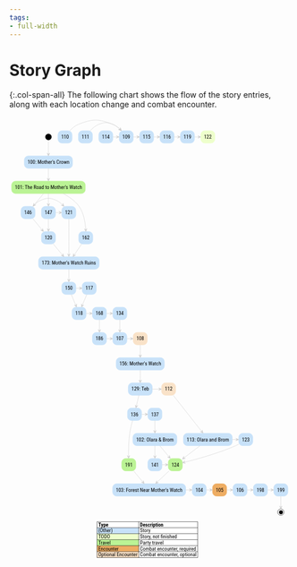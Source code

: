 ```yaml
---
tags:
- full-width
---
```


# Story Graph

{:.col-span-all}
The following chart shows the flow of the story entries, along with each location change and combat encounter.

<!-- +template story-graph-files story/iaso story-graph-plantuml -->

<div class="story-graph col-span-all"><?xml version="1.0" encoding="UTF-8" standalone="no" ?>
<svg
  xmlns="http://www.w3.org/2000/svg"
  xmlns:xlink="http://www.w3.org/1999/xlink"
  contentScriptType="application/ecmascript"
  contentStyleType="text/css"
  preserveAspectRatio="none"
  version="1.1"
  viewBox="0 0 884 1399"
  zoomAndPan="magnify"
><defs /><g><ellipse
      cx="122.5"
      cy="63.19"
      fill="#000000"
      rx="10"
      ry="10"
      style="stroke: none; stroke-width: 1.0;"
    /><rect
      fill="#C8E2F9"
      height="38.75"
      rx="12.5"
      ry="12.5"
      style="stroke: #C8E2F9; stroke-width: 1.5;"
      width="151"
      x="47"
      y="122.69"
    /><a
      href="100-mothers-crown.html"
      target="_top"
      title="100-mothers-crown.html"
      xlink:actuate="onRequest"
      xlink:href="100-mothers-crown.html"
      xlink:show="new"
      xlink:title="100-mothers-crown.html"
      xlink:type="simple"
    ><text
        fill="#000000"
        font-family="Roboto Condensed"
        font-size="16"
        lengthAdjust="spacingAndGlyphs"
        textLength="131"
        x="57"
        y="147.5338"
      >100: Mother's Crown</text></a><rect
      fill="#BBF395"
      height="38.75"
      rx="12.5"
      ry="12.5"
      style="stroke: #BBF395; stroke-width: 1.5;"
      width="231"
      x="7"
      y="201.69"
    /><a
      href="101-road-to-mothers-watch.html"
      target="_top"
      title="101-road-to-mothers-watch.html"
      xlink:actuate="onRequest"
      xlink:href="101-road-to-mothers-watch.html"
      xlink:show="new"
      xlink:title="101-road-to-mothers-watch.html"
      xlink:type="simple"
    ><text
        fill="#000000"
        font-family="Roboto Condensed"
        font-size="16"
        lengthAdjust="spacingAndGlyphs"
        textLength="211"
        x="17"
        y="226.5338"
      >101: The Road to Mother's Watch</text></a><rect
      fill="#C8E2F9"
      height="38.75"
      rx="12.5"
      ry="12.5"
      style="stroke: #C8E2F9; stroke-width: 1.5;"
      width="44"
      x="36.5"
      y="280.69"
    /><a
      href="146-scrappers-deaf.html"
      target="_top"
      title="146-scrappers-deaf.html"
      xlink:actuate="onRequest"
      xlink:href="146-scrappers-deaf.html"
      xlink:show="new"
      xlink:title="146-scrappers-deaf.html"
      xlink:type="simple"
    ><text
        fill="#000000"
        font-family="Roboto Condensed"
        font-size="16"
        lengthAdjust="spacingAndGlyphs"
        textLength="24"
        x="46.5"
        y="305.5338"
      >146</text></a><rect
      fill="#C8E2F9"
      height="38.75"
      rx="12.5"
      ry="12.5"
      style="stroke: #C8E2F9; stroke-width: 1.5;"
      width="44"
      x="100.5"
      y="280.69"
    /><a
      href="147-striders-blind.html"
      target="_top"
      title="147-striders-blind.html"
      xlink:actuate="onRequest"
      xlink:href="147-striders-blind.html"
      xlink:show="new"
      xlink:title="147-striders-blind.html"
      xlink:type="simple"
    ><text
        fill="#000000"
        font-family="Roboto Condensed"
        font-size="16"
        lengthAdjust="spacingAndGlyphs"
        textLength="24"
        x="110.5"
        y="305.5338"
      >147</text></a><rect
      fill="#C8E2F9"
      height="38.75"
      rx="12.5"
      ry="12.5"
      style="stroke: #C8E2F9; stroke-width: 1.5;"
      width="44"
      x="217.5"
      y="359.69"
    /><a
      href="162-scrappers-surprise.html"
      target="_top"
      title="162-scrappers-surprise.html"
      xlink:actuate="onRequest"
      xlink:href="162-scrappers-surprise.html"
      xlink:show="new"
      xlink:title="162-scrappers-surprise.html"
      xlink:type="simple"
    ><text
        fill="#000000"
        font-family="Roboto Condensed"
        font-size="16"
        lengthAdjust="spacingAndGlyphs"
        textLength="24"
        x="227.5"
        y="384.5338"
      >162</text></a><rect
      fill="#C8E2F9"
      height="38.75"
      rx="12.5"
      ry="12.5"
      style="stroke: #C8E2F9; stroke-width: 1.5;"
      width="138"
      x="387.5"
      y="991.69"
    /><a
      href="102-olaras-cave.html"
      target="_top"
      title="102-olaras-cave.html"
      xlink:actuate="onRequest"
      xlink:href="102-olaras-cave.html"
      xlink:show="new"
      xlink:title="102-olaras-cave.html"
      xlink:type="simple"
    ><text
        fill="#000000"
        font-family="Roboto Condensed"
        font-size="16"
        lengthAdjust="spacingAndGlyphs"
        textLength="118"
        x="397.5"
        y="1016.5338"
      >102: Olara &amp; Brom</text></a><rect
      fill="#C8E2F9"
      height="38.75"
      rx="12.5"
      ry="12.5"
      style="stroke: #C8E2F9; stroke-width: 1.5;"
      width="44"
      x="434.5"
      y="1070.69"
    /><a
      href="141-iaso-brom.html"
      target="_top"
      title="141-iaso-brom.html"
      xlink:actuate="onRequest"
      xlink:href="141-iaso-brom.html"
      xlink:show="new"
      xlink:title="141-iaso-brom.html"
      xlink:type="simple"
    ><text
        fill="#000000"
        font-family="Roboto Condensed"
        font-size="16"
        lengthAdjust="spacingAndGlyphs"
        textLength="24"
        x="444.5"
        y="1095.5338"
      >141</text></a><rect
      fill="#BBF395"
      height="38.75"
      rx="12.5"
      ry="12.5"
      style="stroke: #BBF395; stroke-width: 1.5;"
      width="44"
      x="498.5"
      y="1070.69"
    /><a
      href="124-back-to-mothers-watch.html"
      target="_top"
      title="124-back-to-mothers-watch.html"
      xlink:actuate="onRequest"
      xlink:href="124-back-to-mothers-watch.html"
      xlink:show="new"
      xlink:title="124-back-to-mothers-watch.html"
      xlink:type="simple"
    ><text
        fill="#000000"
        font-family="Roboto Condensed"
        font-size="16"
        lengthAdjust="spacingAndGlyphs"
        textLength="24"
        x="508.5"
        y="1095.5338"
      >124</text></a><rect
      fill="#C8E2F9"
      height="38.75"
      rx="12.5"
      ry="12.5"
      style="stroke: #C8E2F9; stroke-width: 1.5;"
      width="229"
      x="324"
      y="1149.69"
    /><a
      href="103-cardiac-event.html"
      target="_top"
      title="103-cardiac-event.html"
      xlink:actuate="onRequest"
      xlink:href="103-cardiac-event.html"
      xlink:show="new"
      xlink:title="103-cardiac-event.html"
      xlink:type="simple"
    ><text
        fill="#000000"
        font-family="Roboto Condensed"
        font-size="16"
        lengthAdjust="spacingAndGlyphs"
        textLength="209"
        x="334"
        y="1174.5338"
      >103: Forest Near Mother's Watch</text></a><rect
      fill="#C8E2F9"
      height="38.75"
      rx="12.5"
      ry="12.5"
      style="stroke: #C8E2F9; stroke-width: 1.5;"
      width="44"
      x="573.5"
      y="1149.69"
    /><a
      href="104-clear.html"
      target="_top"
      title="104-clear.html"
      xlink:actuate="onRequest"
      xlink:href="104-clear.html"
      xlink:show="new"
      xlink:title="104-clear.html"
      xlink:type="simple"
    ><text
        fill="#000000"
        font-family="Roboto Condensed"
        font-size="16"
        lengthAdjust="spacingAndGlyphs"
        textLength="24"
        x="583.5"
        y="1174.5338"
      >104</text></a><rect
      fill="#EEAD63"
      height="38.75"
      rx="12.5"
      ry="12.5"
      style="stroke: #EEAD63; stroke-width: 1.5;"
      width="44"
      x="637.5"
      y="1149.69"
    /><a
      href="105-striders.html"
      target="_top"
      title="105-striders.html"
      xlink:actuate="onRequest"
      xlink:href="105-striders.html"
      xlink:show="new"
      xlink:title="105-striders.html"
      xlink:type="simple"
    ><text
        fill="#000000"
        font-family="Roboto Condensed"
        font-size="16"
        lengthAdjust="spacingAndGlyphs"
        textLength="24"
        x="647.5"
        y="1174.5338"
      >105</text></a><rect
      fill="#C8E2F9"
      height="38.75"
      rx="12.5"
      ry="12.5"
      style="stroke: #C8E2F9; stroke-width: 1.5;"
      width="44"
      x="701.5"
      y="1149.69"
    /><a
      href="106-all-mother-mountain.html"
      target="_top"
      title="106-all-mother-mountain.html"
      xlink:actuate="onRequest"
      xlink:href="106-all-mother-mountain.html"
      xlink:show="new"
      xlink:title="106-all-mother-mountain.html"
      xlink:type="simple"
    ><text
        fill="#000000"
        font-family="Roboto Condensed"
        font-size="16"
        lengthAdjust="spacingAndGlyphs"
        textLength="24"
        x="711.5"
        y="1174.5338"
      >106</text></a><rect
      fill="#C8E2F9"
      height="38.75"
      rx="12.5"
      ry="12.5"
      style="stroke: #C8E2F9; stroke-width: 1.5;"
      width="44"
      x="765.5"
      y="1149.69"
    /><a
      href="198-corruptor-module.html"
      target="_top"
      title="198-corruptor-module.html"
      xlink:actuate="onRequest"
      xlink:href="198-corruptor-module.html"
      xlink:show="new"
      xlink:title="198-corruptor-module.html"
      xlink:type="simple"
    ><text
        fill="#000000"
        font-family="Roboto Condensed"
        font-size="16"
        lengthAdjust="spacingAndGlyphs"
        textLength="24"
        x="775.5"
        y="1174.5338"
      >198</text></a><rect
      fill="#C8E2F9"
      height="38.75"
      rx="12.5"
      ry="12.5"
      style="stroke: #C8E2F9; stroke-width: 1.5;"
      width="44"
      x="324.5"
      y="675.69"
    /><a
      href="107-lab.html"
      target="_top"
      title="107-lab.html"
      xlink:actuate="onRequest"
      xlink:href="107-lab.html"
      xlink:show="new"
      xlink:title="107-lab.html"
      xlink:type="simple"
    ><text
        fill="#000000"
        font-family="Roboto Condensed"
        font-size="16"
        lengthAdjust="spacingAndGlyphs"
        textLength="24"
        x="334.5"
        y="700.5338"
      >107</text></a><rect
      fill="#F9E2C8"
      height="38.75"
      rx="12.5"
      ry="12.5"
      style="stroke: #F9E2C8; stroke-width: 1.5;"
      width="44"
      x="388.5"
      y="675.69"
    /><a
      href="108-exit.html"
      target="_top"
      title="108-exit.html"
      xlink:actuate="onRequest"
      xlink:href="108-exit.html"
      xlink:show="new"
      xlink:title="108-exit.html"
      xlink:type="simple"
    ><text
        fill="#000000"
        font-family="Roboto Condensed"
        font-size="16"
        lengthAdjust="spacingAndGlyphs"
        textLength="24"
        x="398.5"
        y="700.5338"
      >108</text></a><rect
      fill="#C8E2F9"
      height="38.75"
      rx="12.5"
      ry="12.5"
      style="stroke: #C8E2F9; stroke-width: 1.5;"
      width="151"
      x="335"
      y="754.69"
    /><a
      href="156-mothers-watch.html"
      target="_top"
      title="156-mothers-watch.html"
      xlink:actuate="onRequest"
      xlink:href="156-mothers-watch.html"
      xlink:show="new"
      xlink:title="156-mothers-watch.html"
      xlink:type="simple"
    ><text
        fill="#000000"
        font-family="Roboto Condensed"
        font-size="16"
        lengthAdjust="spacingAndGlyphs"
        textLength="131"
        x="345"
        y="779.5338"
      >156: Mother's Watch</text></a><rect
      fill="#C8E2F9"
      height="38.75"
      rx="12.5"
      ry="12.5"
      style="stroke: #C8E2F9; stroke-width: 1.5;"
      width="44"
      x="344.5"
      y="43.69"
    /><a
      href="109-dinner.html"
      target="_top"
      title="109-dinner.html"
      xlink:actuate="onRequest"
      xlink:href="109-dinner.html"
      xlink:show="new"
      xlink:title="109-dinner.html"
      xlink:type="simple"
    ><text
        fill="#000000"
        font-family="Roboto Condensed"
        font-size="16"
        lengthAdjust="spacingAndGlyphs"
        textLength="24"
        x="354.5"
        y="68.5338"
      >109</text></a><rect
      fill="#C8E2F9"
      height="38.75"
      rx="12.5"
      ry="12.5"
      style="stroke: #C8E2F9; stroke-width: 1.5;"
      width="44"
      x="408.5"
      y="43.69"
    /><a
      href="115-lodging.html"
      target="_top"
      title="115-lodging.html"
      xlink:actuate="onRequest"
      xlink:href="115-lodging.html"
      xlink:show="new"
      xlink:title="115-lodging.html"
      xlink:type="simple"
    ><text
        fill="#000000"
        font-family="Roboto Condensed"
        font-size="16"
        lengthAdjust="spacingAndGlyphs"
        textLength="24"
        x="418.5"
        y="68.5338"
      >115</text></a><rect
      fill="#C8E2F9"
      height="38.75"
      rx="12.5"
      ry="12.5"
      style="stroke: #C8E2F9; stroke-width: 1.5;"
      width="44"
      x="152.5"
      y="43.69"
    /><a
      href="110-carja-refugee-family.html"
      target="_top"
      title="110-carja-refugee-family.html"
      xlink:actuate="onRequest"
      xlink:href="110-carja-refugee-family.html"
      xlink:show="new"
      xlink:title="110-carja-refugee-family.html"
      xlink:type="simple"
    ><text
        fill="#000000"
        font-family="Roboto Condensed"
        font-size="16"
        lengthAdjust="spacingAndGlyphs"
        textLength="24"
        x="162.5"
        y="68.5338"
      >110</text></a><rect
      fill="#C8E2F9"
      height="38.75"
      rx="12.5"
      ry="12.5"
      style="stroke: #C8E2F9; stroke-width: 1.5;"
      width="44"
      x="216.5"
      y="43.69"
    /><a
      href="111-tradespeople.html"
      target="_top"
      title="111-tradespeople.html"
      xlink:actuate="onRequest"
      xlink:href="111-tradespeople.html"
      xlink:show="new"
      xlink:title="111-tradespeople.html"
      xlink:type="simple"
    ><text
        fill="#000000"
        font-family="Roboto Condensed"
        font-size="16"
        lengthAdjust="spacingAndGlyphs"
        textLength="24"
        x="226.5"
        y="68.5338"
      >111</text></a><rect
      fill="#F9E2C8"
      height="38.75"
      rx="12.5"
      ry="12.5"
      style="stroke: #F9E2C8; stroke-width: 1.5;"
      width="44"
      x="477.5"
      y="833.69"
    /><a
      href="112-leave-tonight.html"
      target="_top"
      title="112-leave-tonight.html"
      xlink:actuate="onRequest"
      xlink:href="112-leave-tonight.html"
      xlink:show="new"
      xlink:title="112-leave-tonight.html"
      xlink:type="simple"
    ><text
        fill="#000000"
        font-family="Roboto Condensed"
        font-size="16"
        lengthAdjust="spacingAndGlyphs"
        textLength="24"
        x="487.5"
        y="858.5338"
      >112</text></a><rect
      fill="#C8E2F9"
      height="38.75"
      rx="12.5"
      ry="12.5"
      style="stroke: #C8E2F9; stroke-width: 1.5;"
      width="153"
      x="546"
      y="991.69"
    /><a
      href="113-olara-and-brom-night.html"
      target="_top"
      title="113-olara-and-brom-night.html"
      xlink:actuate="onRequest"
      xlink:href="113-olara-and-brom-night.html"
      xlink:show="new"
      xlink:title="113-olara-and-brom-night.html"
      xlink:type="simple"
    ><text
        fill="#000000"
        font-family="Roboto Condensed"
        font-size="16"
        lengthAdjust="spacingAndGlyphs"
        textLength="133"
        x="556"
        y="1016.5338"
      >113: Olara and Brom</text></a><rect
      fill="#C8E2F9"
      height="38.75"
      rx="12.5"
      ry="12.5"
      style="stroke: #C8E2F9; stroke-width: 1.5;"
      width="44"
      x="719.5"
      y="991.69"
    /><a
      href="123-iaso-brom-olara.html"
      target="_top"
      title="123-iaso-brom-olara.html"
      xlink:actuate="onRequest"
      xlink:href="123-iaso-brom-olara.html"
      xlink:show="new"
      xlink:title="123-iaso-brom-olara.html"
      xlink:type="simple"
    ><text
        fill="#000000"
        font-family="Roboto Condensed"
        font-size="16"
        lengthAdjust="spacingAndGlyphs"
        textLength="24"
        x="729.5"
        y="1016.5338"
      >123</text></a><rect
      fill="#C8E2F9"
      height="38.75"
      rx="12.5"
      ry="12.5"
      style="stroke: #C8E2F9; stroke-width: 1.5;"
      width="44"
      x="280.5"
      y="43.69"
    /><a
      href="114-grethe-uln-jineko.html"
      target="_top"
      title="114-grethe-uln-jineko.html"
      xlink:actuate="onRequest"
      xlink:href="114-grethe-uln-jineko.html"
      xlink:show="new"
      xlink:title="114-grethe-uln-jineko.html"
      xlink:type="simple"
    ><text
        fill="#000000"
        font-family="Roboto Condensed"
        font-size="16"
        lengthAdjust="spacingAndGlyphs"
        textLength="24"
        x="290.5"
        y="68.5338"
      >114</text></a><rect
      fill="#C8E2F9"
      height="38.75"
      rx="12.5"
      ry="12.5"
      style="stroke: #C8E2F9; stroke-width: 1.5;"
      width="44"
      x="472.5"
      y="43.69"
    /><a
      href="116-logging.html"
      target="_top"
      title="116-logging.html"
      xlink:actuate="onRequest"
      xlink:href="116-logging.html"
      xlink:show="new"
      xlink:title="116-logging.html"
      xlink:type="simple"
    ><text
        fill="#000000"
        font-family="Roboto Condensed"
        font-size="16"
        lengthAdjust="spacingAndGlyphs"
        textLength="24"
        x="482.5"
        y="68.5338"
      >116</text></a><rect
      fill="#C8E2F9"
      height="38.75"
      rx="12.5"
      ry="12.5"
      style="stroke: #C8E2F9; stroke-width: 1.5;"
      width="44"
      x="536.5"
      y="43.69"
    /><a
      href="119-timber-and-striders.html"
      target="_top"
      title="119-timber-and-striders.html"
      xlink:actuate="onRequest"
      xlink:href="119-timber-and-striders.html"
      xlink:show="new"
      xlink:title="119-timber-and-striders.html"
      xlink:type="simple"
    ><text
        fill="#000000"
        font-family="Roboto Condensed"
        font-size="16"
        lengthAdjust="spacingAndGlyphs"
        textLength="24"
        x="546.5"
        y="68.5338"
      >119</text></a><rect
      fill="#C8E2F9"
      height="38.75"
      rx="12.5"
      ry="12.5"
      style="stroke: #C8E2F9; stroke-width: 1.5;"
      width="44"
      x="228.5"
      y="517.69"
    /><a
      href="117-medical-focus.html"
      target="_top"
      title="117-medical-focus.html"
      xlink:actuate="onRequest"
      xlink:href="117-medical-focus.html"
      xlink:show="new"
      xlink:title="117-medical-focus.html"
      xlink:type="simple"
    ><text
        fill="#000000"
        font-family="Roboto Condensed"
        font-size="16"
        lengthAdjust="spacingAndGlyphs"
        textLength="24"
        x="238.5"
        y="542.5338"
      >117</text></a><rect
      fill="#C8E2F9"
      height="38.75"
      rx="12.5"
      ry="12.5"
      style="stroke: #C8E2F9; stroke-width: 1.5;"
      width="44"
      x="196.5"
      y="596.69"
    /><a
      href="118-focus.html"
      target="_top"
      title="118-focus.html"
      xlink:actuate="onRequest"
      xlink:href="118-focus.html"
      xlink:show="new"
      xlink:title="118-focus.html"
      xlink:type="simple"
    ><text
        fill="#000000"
        font-family="Roboto Condensed"
        font-size="16"
        lengthAdjust="spacingAndGlyphs"
        textLength="24"
        x="206.5"
        y="621.5338"
      >118</text></a><rect
      fill="#C8E2F9"
      height="38.75"
      rx="12.5"
      ry="12.5"
      style="stroke: #C8E2F9; stroke-width: 1.5;"
      width="44"
      x="260.5"
      y="596.69"
    /><a
      href="168-power-wall.html"
      target="_top"
      title="168-power-wall.html"
      xlink:actuate="onRequest"
      xlink:href="168-power-wall.html"
      xlink:show="new"
      xlink:title="168-power-wall.html"
      xlink:type="simple"
    ><text
        fill="#000000"
        font-family="Roboto Condensed"
        font-size="16"
        lengthAdjust="spacingAndGlyphs"
        textLength="24"
        x="270.5"
        y="621.5338"
      >168</text></a><rect
      fill="#EEFFCC"
      height="38.75"
      rx="12.5"
      ry="12.5"
      style="stroke: #EEFFCC; stroke-width: 1.5;"
      width="44"
      x="600.5"
      y="43.69"
    /><a
      href="122-lumber-carts.html"
      target="_top"
      title="122-lumber-carts.html"
      xlink:actuate="onRequest"
      xlink:href="122-lumber-carts.html"
      xlink:show="new"
      xlink:title="122-lumber-carts.html"
      xlink:type="simple"
    ><text
        fill="#000000"
        font-family="Roboto Condensed"
        font-size="16"
        lengthAdjust="spacingAndGlyphs"
        textLength="24"
        x="610.5"
        y="68.5338"
      >122</text></a><rect
      fill="#C8E2F9"
      height="38.75"
      rx="12.5"
      ry="12.5"
      style="stroke: #C8E2F9; stroke-width: 1.5;"
      width="44"
      x="100.5"
      y="359.69"
    /><a
      href="120-scrappers-incoming.html"
      target="_top"
      title="120-scrappers-incoming.html"
      xlink:actuate="onRequest"
      xlink:href="120-scrappers-incoming.html"
      xlink:show="new"
      xlink:title="120-scrappers-incoming.html"
      xlink:type="simple"
    ><text
        fill="#000000"
        font-family="Roboto Condensed"
        font-size="16"
        lengthAdjust="spacingAndGlyphs"
        textLength="24"
        x="110.5"
        y="384.5338"
      >120</text></a><rect
      fill="#C8E2F9"
      height="38.75"
      rx="12.5"
      ry="12.5"
      style="stroke: #C8E2F9; stroke-width: 1.5;"
      width="190"
      x="91.5"
      y="438.69"
    /><a
      href="173-ruins-entrance.html"
      target="_top"
      title="173-ruins-entrance.html"
      xlink:actuate="onRequest"
      xlink:href="173-ruins-entrance.html"
      xlink:show="new"
      xlink:title="173-ruins-entrance.html"
      xlink:type="simple"
    ><text
        fill="#000000"
        font-family="Roboto Condensed"
        font-size="16"
        lengthAdjust="spacingAndGlyphs"
        textLength="170"
        x="101.5"
        y="463.5338"
      >173: Mother's Watch Ruins</text></a><rect
      fill="#C8E2F9"
      height="38.75"
      rx="12.5"
      ry="12.5"
      style="stroke: #C8E2F9; stroke-width: 1.5;"
      width="44"
      x="164.5"
      y="280.69"
    /><a
      href="121-scrappers-treeline.html"
      target="_top"
      title="121-scrappers-treeline.html"
      xlink:actuate="onRequest"
      xlink:href="121-scrappers-treeline.html"
      xlink:show="new"
      xlink:title="121-scrappers-treeline.html"
      xlink:type="simple"
    ><text
        fill="#000000"
        font-family="Roboto Condensed"
        font-size="16"
        lengthAdjust="spacingAndGlyphs"
        textLength="24"
        x="174.5"
        y="305.5338"
      >121</text></a><rect
      fill="#C8E2F9"
      height="38.75"
      rx="12.5"
      ry="12.5"
      style="stroke: #C8E2F9; stroke-width: 1.5;"
      width="75"
      x="373"
      y="833.69"
    /><a
      href="129-teb.html"
      target="_top"
      title="129-teb.html"
      xlink:actuate="onRequest"
      xlink:href="129-teb.html"
      xlink:show="new"
      xlink:title="129-teb.html"
      xlink:type="simple"
    ><text
        fill="#000000"
        font-family="Roboto Condensed"
        font-size="16"
        lengthAdjust="spacingAndGlyphs"
        textLength="55"
        x="383"
        y="858.5338"
      >129: Teb</text></a><rect
      fill="#C8E2F9"
      height="38.75"
      rx="12.5"
      ry="12.5"
      style="stroke: #C8E2F9; stroke-width: 1.5;"
      width="44"
      x="370.5"
      y="912.69"
    /><a
      href="136-leave-tomorrow.html"
      target="_top"
      title="136-leave-tomorrow.html"
      xlink:actuate="onRequest"
      xlink:href="136-leave-tomorrow.html"
      xlink:show="new"
      xlink:title="136-leave-tomorrow.html"
      xlink:type="simple"
    ><text
        fill="#000000"
        font-family="Roboto Condensed"
        font-size="16"
        lengthAdjust="spacingAndGlyphs"
        textLength="24"
        x="380.5"
        y="937.5338"
      >136</text></a><rect
      fill="#C8E2F9"
      height="38.75"
      rx="12.5"
      ry="12.5"
      style="stroke: #C8E2F9; stroke-width: 1.5;"
      width="44"
      x="324.5"
      y="596.69"
    /><a
      href="134-synchronize.html"
      target="_top"
      title="134-synchronize.html"
      xlink:actuate="onRequest"
      xlink:href="134-synchronize.html"
      xlink:show="new"
      xlink:title="134-synchronize.html"
      xlink:type="simple"
    ><text
        fill="#000000"
        font-family="Roboto Condensed"
        font-size="16"
        lengthAdjust="spacingAndGlyphs"
        textLength="24"
        x="334.5"
        y="621.5338"
      >134</text></a><rect
      fill="#C8E2F9"
      height="38.75"
      rx="12.5"
      ry="12.5"
      style="stroke: #C8E2F9; stroke-width: 1.5;"
      width="44"
      x="434.5"
      y="912.69"
    /><a
      href="137-leave-morning.html"
      target="_top"
      title="137-leave-morning.html"
      xlink:actuate="onRequest"
      xlink:href="137-leave-morning.html"
      xlink:show="new"
      xlink:title="137-leave-morning.html"
      xlink:type="simple"
    ><text
        fill="#000000"
        font-family="Roboto Condensed"
        font-size="16"
        lengthAdjust="spacingAndGlyphs"
        textLength="24"
        x="444.5"
        y="937.5338"
      >137</text></a><rect
      fill="#BBF395"
      height="38.75"
      rx="12.5"
      ry="12.5"
      style="stroke: #BBF395; stroke-width: 1.5;"
      width="44"
      x="352.5"
      y="1070.69"
    /><a
      href="191-not-interested.html"
      target="_top"
      title="191-not-interested.html"
      xlink:actuate="onRequest"
      xlink:href="191-not-interested.html"
      xlink:show="new"
      xlink:title="191-not-interested.html"
      xlink:type="simple"
    ><text
        fill="#000000"
        font-family="Roboto Condensed"
        font-size="16"
        lengthAdjust="spacingAndGlyphs"
        textLength="24"
        x="362.5"
        y="1095.5338"
      >191</text></a><rect
      fill="#C8E2F9"
      height="38.75"
      rx="12.5"
      ry="12.5"
      style="stroke: #C8E2F9; stroke-width: 1.5;"
      width="44"
      x="164.5"
      y="517.69"
    /><a
      href="150-the-blinking-light.html"
      target="_top"
      title="150-the-blinking-light.html"
      xlink:actuate="onRequest"
      xlink:href="150-the-blinking-light.html"
      xlink:show="new"
      xlink:title="150-the-blinking-light.html"
      xlink:type="simple"
    ><text
        fill="#000000"
        font-family="Roboto Condensed"
        font-size="16"
        lengthAdjust="spacingAndGlyphs"
        textLength="24"
        x="174.5"
        y="542.5338"
      >150</text></a><rect
      fill="#C8E2F9"
      height="38.75"
      rx="12.5"
      ry="12.5"
      style="stroke: #C8E2F9; stroke-width: 1.5;"
      width="44"
      x="260.5"
      y="675.69"
    /><a
      href="186-no-synchronize.html"
      target="_top"
      title="186-no-synchronize.html"
      xlink:actuate="onRequest"
      xlink:href="186-no-synchronize.html"
      xlink:show="new"
      xlink:title="186-no-synchronize.html"
      xlink:type="simple"
    ><text
        fill="#000000"
        font-family="Roboto Condensed"
        font-size="16"
        lengthAdjust="spacingAndGlyphs"
        textLength="24"
        x="270.5"
        y="700.5338"
      >186</text></a><rect
      fill="#C8E2F9"
      height="38.75"
      rx="12.5"
      ry="12.5"
      style="stroke: #C8E2F9; stroke-width: 1.5;"
      width="44"
      x="829.5"
      y="1149.69"
    /><a
      href="199-what-next.html"
      target="_top"
      title="199-what-next.html"
      xlink:actuate="onRequest"
      xlink:href="199-what-next.html"
      xlink:show="new"
      xlink:title="199-what-next.html"
      xlink:type="simple"
    ><text
        fill="#000000"
        font-family="Roboto Condensed"
        font-size="16"
        lengthAdjust="spacingAndGlyphs"
        textLength="24"
        x="839.5"
        y="1174.5338"
      >199</text></a><ellipse
      cx="851.5"
      cy="1238.69"
      fill="none"
      rx="10"
      ry="10"
      style="stroke: #000000; stroke-width: 1.0;"
    /><ellipse
      cx="852"
      cy="1239.19"
      fill="#000000"
      rx="6"
      ry="6"
      style="stroke: none; stroke-width: 1.0;"
    /><path
      d="M122.5,73.33 C122.5,84.11 122.5,102.47 122.5,117.37 "
      fill="none"
      id="start-to-e100"
      style="stroke: #CCCCCC; stroke-width: 1.0;"
    /><polygon
      fill="#CCCCCC"
      points="122.5,122.69,126.5,113.69,122.5,117.69,118.5,113.69,122.5,122.69"
      style="stroke: #CCCCCC; stroke-width: 1.0;"
    /><path
      d="M122.5,161.83 C122.5,172.16 122.5,185.11 122.5,196.19 "
      fill="none"
      id="e100-to-e101"
      style="stroke: #CCCCCC; stroke-width: 1.0;"
    /><polygon
      fill="#CCCCCC"
      points="122.5,201.46,126.5,192.46,122.5,196.46,118.5,192.46,122.5,201.46"
      style="stroke: #CCCCCC; stroke-width: 1.0;"
    /><path
      d="M107.01,240.83 C98.11,251.53 86.87,265.06 77.45,276.39 "
      fill="none"
      id="e101-to-e146"
      style="stroke: #CCCCCC; stroke-width: 1.0;"
    /><polygon
      fill="#CCCCCC"
      points="74.07,280.46,82.903,276.1035,77.2695,276.6177,76.7553,270.9843,74.07,280.46"
      style="stroke: #CCCCCC; stroke-width: 1.0;"
    /><path
      d="M122.5,240.83 C122.5,251.16 122.5,264.11 122.5,275.19 "
      fill="none"
      id="e101-to-e147"
      style="stroke: #CCCCCC; stroke-width: 1.0;"
    /><polygon
      fill="#CCCCCC"
      points="122.5,280.46,126.5,271.46,122.5,275.46,118.5,271.46,122.5,280.46"
      style="stroke: #CCCCCC; stroke-width: 1.0;"
    /><path
      d="M168.92,240.75 C186.94,250.17 206.18,263.35 218.5,280.69 C233.94,302.42 238.41,333.28 239.51,354.42 "
      fill="none"
      id="e101-to-e162"
      style="stroke: #CCCCCC; stroke-width: 1.0;"
    /><polygon
      fill="#CCCCCC"
      points="239.72,359.58,243.3571,350.4273,239.5202,354.584,235.3635,350.7471,239.72,359.58"
      style="stroke: #CCCCCC; stroke-width: 1.0;"
    /><path
      d="M456.5,1030.83 C456.5,1041.16 456.5,1054.11 456.5,1065.19 "
      fill="none"
      id="e102-to-e141"
      style="stroke: #CCCCCC; stroke-width: 1.0;"
    /><polygon
      fill="#CCCCCC"
      points="456.5,1070.46,460.5,1061.46,456.5,1065.46,452.5,1061.46,456.5,1070.46"
      style="stroke: #CCCCCC; stroke-width: 1.0;"
    /><path
      d="M471.99,1030.83 C480.89,1041.53 492.13,1055.06 501.55,1066.39 "
      fill="none"
      id="e102-to-e124"
      style="stroke: #CCCCCC; stroke-width: 1.0;"
    /><polygon
      fill="#CCCCCC"
      points="504.93,1070.46,502.2447,1060.9843,501.7305,1066.6177,496.097,1066.1035,504.93,1070.46"
      style="stroke: #CCCCCC; stroke-width: 1.0;"
    /><path
      d="M553.18,1169.19 C558.23,1169.19 563.27,1169.19 568.31,1169.19 "
      fill="none"
      id="e103-to-e104"
      style="stroke: #CCCCCC; stroke-width: 1.0;"
    /><polygon
      fill="#CCCCCC"
      points="573.35,1169.19,564.35,1165.19,568.35,1169.19,564.35,1173.19,573.35,1169.19"
      style="stroke: #CCCCCC; stroke-width: 1.0;"
    /><path
      d="M617.75,1169.19 C622.54,1169.19 627.33,1169.19 632.12,1169.19 "
      fill="none"
      id="e104-to-e105"
      style="stroke: #CCCCCC; stroke-width: 1.0;"
    /><polygon
      fill="#CCCCCC"
      points="637.32,1169.19,628.32,1165.19,632.32,1169.19,628.32,1173.19,637.32,1169.19"
      style="stroke: #CCCCCC; stroke-width: 1.0;"
    /><path
      d="M681.75,1169.19 C686.54,1169.19 691.33,1169.19 696.12,1169.19 "
      fill="none"
      id="e105-to-e106"
      style="stroke: #CCCCCC; stroke-width: 1.0;"
    /><polygon
      fill="#CCCCCC"
      points="701.32,1169.19,692.32,1165.19,696.32,1169.19,692.32,1173.19,701.32,1169.19"
      style="stroke: #CCCCCC; stroke-width: 1.0;"
    /><path
      d="M745.5,1169.19 C750.32,1169.19 755.14,1169.19 759.96,1169.19 "
      fill="none"
      id="e106-to-e198"
      style="stroke: #CCCCCC; stroke-width: 1.0;"
    /><polygon
      fill="#CCCCCC"
      points="765.19,1169.19,756.19,1165.19,760.19,1169.19,756.19,1173.19,765.19,1169.19"
      style="stroke: #CCCCCC; stroke-width: 1.0;"
    /><path
      d="M368.75,695.19 C373.54,695.19 378.33,695.19 383.12,695.19 "
      fill="none"
      id="e107-to-e108"
      style="stroke: #CCCCCC; stroke-width: 1.0;"
    /><polygon
      fill="#CCCCCC"
      points="388.32,695.19,379.32,691.19,383.32,695.19,379.32,699.19,388.32,695.19"
      style="stroke: #CCCCCC; stroke-width: 1.0;"
    /><path
      d="M410.5,714.83 C410.5,725.16 410.5,738.11 410.5,749.19 "
      fill="none"
      id="e108-to-e156"
      style="stroke: #CCCCCC; stroke-width: 1.0;"
    /><polygon
      fill="#CCCCCC"
      points="410.5,754.46,414.5,745.46,410.5,749.46,406.5,745.46,410.5,754.46"
      style="stroke: #CCCCCC; stroke-width: 1.0;"
    /><path
      d="M388.75,63.19 C393.54,63.19 398.33,63.19 403.12,63.19 "
      fill="none"
      id="e109-to-e115"
      style="stroke: #CCCCCC; stroke-width: 1.0;"
    /><polygon
      fill="#CCCCCC"
      points="408.32,63.19,399.32,59.19,403.32,63.19,399.32,67.19,408.32,63.19"
      style="stroke: #CCCCCC; stroke-width: 1.0;"
    /><path
      d="M189.52,43.68 C196.74,35.9 206.08,27.82 216.5,23.69 C261.12,6 279.88,6 324.5,23.69 C333.29,27.18 341.32,33.47 347.94,40.03 "
      fill="none"
      id="e110-to-e109"
      style="stroke: #CCCCCC; stroke-width: 1.0;"
    /><polygon
      fill="#CCCCCC"
      points="351.48,43.68,348.1122,34.4249,348.0093,40.0808,342.3534,39.9779,351.48,43.68"
      style="stroke: #CCCCCC; stroke-width: 1.0;"
    /><path
      d="M253.52,43.68 C260.74,35.9 270.08,27.82 280.5,23.69 C298.68,16.48 306.32,16.48 324.5,23.69 C333.29,27.18 341.32,33.47 347.94,40.03 "
      fill="none"
      id="e111-to-e109"
      style="stroke: #CCCCCC; stroke-width: 1.0;"
    /><polygon
      fill="#CCCCCC"
      points="351.48,43.68,348.1122,34.4249,348.0093,40.0808,342.3534,39.9779,351.48,43.68"
      style="stroke: #CCCCCC; stroke-width: 1.0;"
    /><path
      d="M514.09,872.7 C536.63,901.28 579.84,956.09 604.36,987.18 "
      fill="none"
      id="e112-to-e113"
      style="stroke: #CCCCCC; stroke-width: 1.0;"
    /><polygon
      fill="#CCCCCC"
      points="607.54,991.22,605.105,981.6769,604.4427,987.2949,598.8248,986.6326,607.54,991.22"
      style="stroke: #CCCCCC; stroke-width: 1.0;"
    /><path
      d="M699.2,1011.19 C704.24,1011.19 709.28,1011.19 714.32,1011.19 "
      fill="none"
      id="e113-to-e123"
      style="stroke: #CCCCCC; stroke-width: 1.0;"
    /><polygon
      fill="#CCCCCC"
      points="719.36,1011.19,710.36,1007.19,714.36,1011.19,710.36,1015.19,719.36,1011.19"
      style="stroke: #CCCCCC; stroke-width: 1.0;"
    /><path
      d="M597.81,1030.83 C582.4,1042.47 562.57,1057.43 546.85,1069.3 "
      fill="none"
      id="e113-to-e124"
      style="stroke: #CCCCCC; stroke-width: 1.0;"
    /><polygon
      fill="#CCCCCC"
      points="542.53,1072.56,552.1211,1070.3216,546.518,1069.544,547.2955,1063.9409,542.53,1072.56"
      style="stroke: #CCCCCC; stroke-width: 1.0;"
    /><path
      d="M325,63.19 C329.76,63.19 334.52,63.19 339.29,63.19 "
      fill="none"
      id="e114-to-e109"
      style="stroke: #CCCCCC; stroke-width: 1.0;"
    /><polygon
      fill="#CCCCCC"
      points="344.45,63.19,335.45,59.19,339.45,63.19,335.45,67.19,344.45,63.19"
      style="stroke: #CCCCCC; stroke-width: 1.0;"
    /><path
      d="M452.75,63.19 C457.54,63.19 462.33,63.19 467.12,63.19 "
      fill="none"
      id="e115-to-e116"
      style="stroke: #CCCCCC; stroke-width: 1.0;"
    /><polygon
      fill="#CCCCCC"
      points="472.32,63.19,463.32,59.19,467.32,63.19,463.32,67.19,472.32,63.19"
      style="stroke: #CCCCCC; stroke-width: 1.0;"
    /><path
      d="M516.75,63.19 C521.54,63.19 526.33,63.19 531.12,63.19 "
      fill="none"
      id="e116-to-e119"
      style="stroke: #CCCCCC; stroke-width: 1.0;"
    /><polygon
      fill="#CCCCCC"
      points="536.32,63.19,527.32,59.19,531.32,63.19,527.32,67.19,536.32,63.19"
      style="stroke: #CCCCCC; stroke-width: 1.0;"
    /><path
      d="M242.75,556.83 C238.38,567.34 232.88,580.58 228.22,591.79 "
      fill="none"
      id="e117-to-e118"
      style="stroke: #CCCCCC; stroke-width: 1.0;"
    /><polygon
      fill="#CCCCCC"
      points="226.29,596.46,233.4334,589.6798,228.206,591.8417,226.0441,586.6142,226.29,596.46"
      style="stroke: #CCCCCC; stroke-width: 1.0;"
    /><path
      d="M241,616.19 C245.76,616.19 250.52,616.19 255.29,616.19 "
      fill="none"
      id="e118-to-e168"
      style="stroke: #CCCCCC; stroke-width: 1.0;"
    /><polygon
      fill="#CCCCCC"
      points="260.45,616.19,251.45,612.19,255.45,616.19,251.45,620.19,260.45,616.19"
      style="stroke: #CCCCCC; stroke-width: 1.0;"
    /><path
      d="M580.75,63.19 C585.54,63.19 590.33,63.19 595.12,63.19 "
      fill="none"
      id="e119-to-e122"
      style="stroke: #CCCCCC; stroke-width: 1.0;"
    /><polygon
      fill="#CCCCCC"
      points="600.32,63.19,591.32,59.19,595.32,63.19,591.32,67.19,600.32,63.19"
      style="stroke: #CCCCCC; stroke-width: 1.0;"
    /><path
      d="M137.99,398.83 C146.89,409.53 158.13,423.06 167.55,434.39 "
      fill="none"
      id="e120-to-e173"
      style="stroke: #CCCCCC; stroke-width: 1.0;"
    /><polygon
      fill="#CCCCCC"
      points="170.93,438.46,168.2447,428.9843,167.7305,434.6177,162.097,434.1035,170.93,438.46"
      style="stroke: #CCCCCC; stroke-width: 1.0;"
    /><path
      d="M186.5,319.7 C186.5,347.93 186.5,401.75 186.5,433.03 "
      fill="none"
      id="e121-to-e173"
      style="stroke: #CCCCCC; stroke-width: 1.0;"
    /><polygon
      fill="#CCCCCC"
      points="186.5,438.22,190.5,429.22,186.5,433.22,182.5,429.22,186.5,438.22"
      style="stroke: #CCCCCC; stroke-width: 1.0;"
    /><path
      d="M719.45,1025.79 C716.18,1027.56 712.79,1029.25 709.5,1030.69 C654.01,1054.95 585.29,1073.55 547.9,1082.77 "
      fill="none"
      id="e123-to-e124"
      style="stroke: #CCCCCC; stroke-width: 1.0;"
    /><polygon
      fill="#CCCCCC"
      points="542.61,1084.06,552.3019,1085.8115,547.4674,1082.8742,550.4046,1078.0397,542.61,1084.06"
      style="stroke: #CCCCCC; stroke-width: 1.0;"
    /><path
      d="M500.65,1109.83 C489.05,1120.72 474.35,1134.53 462.15,1145.98 "
      fill="none"
      id="e124-to-e103"
      style="stroke: #CCCCCC; stroke-width: 1.0;"
    /><polygon
      fill="#CCCCCC"
      points="458.45,1149.46,467.752,1146.2239,462.0981,1146.0408,462.2813,1140.3869,458.45,1149.46"
      style="stroke: #CCCCCC; stroke-width: 1.0;"
    /><path
      d="M448.05,853.19 C456.15,853.19 464.25,853.19 472.35,853.19 "
      fill="none"
      id="e129-to-e112"
      style="stroke: #CCCCCC; stroke-width: 1.0;"
    /><polygon
      fill="#CCCCCC"
      points="477.39,853.19,468.39,849.19,472.39,853.19,468.39,857.19,477.39,853.19"
      style="stroke: #CCCCCC; stroke-width: 1.0;"
    /><path
      d="M406.14,872.83 C403.71,883.25 400.65,896.35 398.04,907.49 "
      fill="none"
      id="e129-to-e136"
      style="stroke: #CCCCCC; stroke-width: 1.0;"
    /><polygon
      fill="#CCCCCC"
      points="396.88,912.46,402.808,904.595,398.0085,907.589,395.0145,902.7894,396.88,912.46"
      style="stroke: #CCCCCC; stroke-width: 1.0;"
    /><path
      d="M346.5,635.83 C346.5,646.16 346.5,659.11 346.5,670.19 "
      fill="none"
      id="e134-to-e107"
      style="stroke: #CCCCCC; stroke-width: 1.0;"
    /><polygon
      fill="#CCCCCC"
      points="346.5,675.46,350.5,666.46,346.5,670.46,342.5,666.46,346.5,675.46"
      style="stroke: #CCCCCC; stroke-width: 1.0;"
    /><path
      d="M414.75,932.19 C419.54,932.19 424.33,932.19 429.12,932.19 "
      fill="none"
      id="e136-to-e137"
      style="stroke: #CCCCCC; stroke-width: 1.0;"
    /><polygon
      fill="#CCCCCC"
      points="434.32,932.19,425.32,928.19,429.32,932.19,425.32,936.19,434.32,932.19"
      style="stroke: #CCCCCC; stroke-width: 1.0;"
    /><path
      d="M386.57,951.95 C383.25,963.32 379.41,978.19 377.5,991.69 C373.96,1016.62 373.52,1045.49 373.78,1065.31 "
      fill="none"
      id="e136-to-e191"
      style="stroke: #CCCCCC; stroke-width: 1.0;"
    /><polygon
      fill="#CCCCCC"
      points="373.86,1070.39,377.731,1061.3338,373.7886,1065.3905,369.7318,1061.4481,373.86,1070.39"
      style="stroke: #CCCCCC; stroke-width: 1.0;"
    /><path
      d="M456.5,951.83 C456.5,962.16 456.5,975.11 456.5,986.19 "
      fill="none"
      id="e137-to-e102"
      style="stroke: #CCCCCC; stroke-width: 1.0;"
    /><polygon
      fill="#CCCCCC"
      points="456.5,991.46,460.5,982.46,456.5,986.46,452.5,982.46,456.5,991.46"
      style="stroke: #CCCCCC; stroke-width: 1.0;"
    /><path
      d="M478.5,1090.19 C483.32,1090.19 488.14,1090.19 492.96,1090.19 "
      fill="none"
      id="e141-to-e124"
      style="stroke: #CCCCCC; stroke-width: 1.0;"
    /><polygon
      fill="#CCCCCC"
      points="498.19,1090.19,489.19,1086.19,493.19,1090.19,489.19,1094.19,498.19,1090.19"
      style="stroke: #CCCCCC; stroke-width: 1.0;"
    /><path
      d="M73.52,280.68 C80.74,272.9 90.08,264.82 100.5,260.69 C118.68,253.48 126.32,253.48 144.5,260.69 C153.29,264.18 161.32,270.47 167.94,277.03 "
      fill="none"
      id="e146-to-e121"
      style="stroke: #CCCCCC; stroke-width: 1.0;"
    /><polygon
      fill="#CCCCCC"
      points="171.48,280.68,168.1122,271.4249,168.0093,277.0808,162.3534,276.9779,171.48,280.68"
      style="stroke: #CCCCCC; stroke-width: 1.0;"
    /><path
      d="M73.99,319.83 C82.89,330.53 94.13,344.06 103.55,355.39 "
      fill="none"
      id="e146-to-e120"
      style="stroke: #CCCCCC; stroke-width: 1.0;"
    /><polygon
      fill="#CCCCCC"
      points="106.93,359.46,104.2447,349.9843,103.7305,355.6177,98.097,355.1035,106.93,359.46"
      style="stroke: #CCCCCC; stroke-width: 1.0;"
    /><path
      d="M145,300.19 C149.76,300.19 154.52,300.19 159.29,300.19 "
      fill="none"
      id="e147-to-e121"
      style="stroke: #CCCCCC; stroke-width: 1.0;"
    /><polygon
      fill="#CCCCCC"
      points="164.45,300.19,155.45,296.19,159.45,300.19,155.45,304.19,164.45,300.19"
      style="stroke: #CCCCCC; stroke-width: 1.0;"
    /><path
      d="M122.5,319.83 C122.5,330.16 122.5,343.11 122.5,354.19 "
      fill="none"
      id="e147-to-e120"
      style="stroke: #CCCCCC; stroke-width: 1.0;"
    /><polygon
      fill="#CCCCCC"
      points="122.5,359.46,126.5,350.46,122.5,354.46,118.5,350.46,122.5,359.46"
      style="stroke: #CCCCCC; stroke-width: 1.0;"
    /><path
      d="M209,537.19 C213.76,537.19 218.52,537.19 223.29,537.19 "
      fill="none"
      id="e150-to-e117"
      style="stroke: #CCCCCC; stroke-width: 1.0;"
    /><polygon
      fill="#CCCCCC"
      points="228.45,537.19,219.45,533.19,223.45,537.19,219.45,541.19,228.45,537.19"
      style="stroke: #CCCCCC; stroke-width: 1.0;"
    /><path
      d="M194.25,556.83 C198.62,567.34 204.12,580.58 208.78,591.79 "
      fill="none"
      id="e150-to-e118"
      style="stroke: #CCCCCC; stroke-width: 1.0;"
    /><polygon
      fill="#CCCCCC"
      points="210.71,596.46,210.9559,586.6142,208.794,591.8417,203.5666,589.6798,210.71,596.46"
      style="stroke: #CCCCCC; stroke-width: 1.0;"
    /><path
      d="M410.5,793.83 C410.5,804.16 410.5,817.11 410.5,828.19 "
      fill="none"
      id="e156-to-e129"
      style="stroke: #CCCCCC; stroke-width: 1.0;"
    /><polygon
      fill="#CCCCCC"
      points="410.5,833.46,414.5,824.46,410.5,828.46,406.5,824.46,410.5,833.46"
      style="stroke: #CCCCCC; stroke-width: 1.0;"
    /><path
      d="M226.67,398.83 C219.37,409.44 210.16,422.82 202.4,434.09 "
      fill="none"
      id="e162-to-e173"
      style="stroke: #CCCCCC; stroke-width: 1.0;"
    /><polygon
      fill="#CCCCCC"
      points="199.4,438.46,207.807,433.3295,202.2423,434.3465,201.2254,428.7818,199.4,438.46"
      style="stroke: #CCCCCC; stroke-width: 1.0;"
    /><path
      d="M305,616.19 C309.76,616.19 314.52,616.19 319.29,616.19 "
      fill="none"
      id="e168-to-e134"
      style="stroke: #CCCCCC; stroke-width: 1.0;"
    /><polygon
      fill="#CCCCCC"
      points="324.45,616.19,315.45,612.19,319.45,616.19,315.45,620.19,324.45,616.19"
      style="stroke: #CCCCCC; stroke-width: 1.0;"
    /><path
      d="M282.5,635.83 C282.5,646.16 282.5,659.11 282.5,670.19 "
      fill="none"
      id="e168-to-e186"
      style="stroke: #CCCCCC; stroke-width: 1.0;"
    /><polygon
      fill="#CCCCCC"
      points="282.5,675.46,286.5,666.46,282.5,670.46,278.5,666.46,282.5,675.46"
      style="stroke: #CCCCCC; stroke-width: 1.0;"
    /><path
      d="M186.5,477.83 C186.5,488.16 186.5,501.11 186.5,512.19 "
      fill="none"
      id="e173-to-e150"
      style="stroke: #CCCCCC; stroke-width: 1.0;"
    /><polygon
      fill="#CCCCCC"
      points="186.5,517.46,190.5,508.46,186.5,512.46,182.5,508.46,186.5,517.46"
      style="stroke: #CCCCCC; stroke-width: 1.0;"
    /><path
      d="M305,695.19 C309.76,695.19 314.52,695.19 319.29,695.19 "
      fill="none"
      id="e186-to-e107"
      style="stroke: #CCCCCC; stroke-width: 1.0;"
    /><polygon
      fill="#CCCCCC"
      points="324.45,695.19,315.45,691.19,319.45,695.19,315.45,699.19,324.45,695.19"
      style="stroke: #CCCCCC; stroke-width: 1.0;"
    /><path
      d="M389.99,1109.83 C398.89,1120.53 410.13,1134.06 419.55,1145.39 "
      fill="none"
      id="e191-to-e103"
      style="stroke: #CCCCCC; stroke-width: 1.0;"
    /><polygon
      fill="#CCCCCC"
      points="422.93,1149.46,420.2447,1139.9843,419.7305,1145.6177,414.097,1145.1035,422.93,1149.46"
      style="stroke: #CCCCCC; stroke-width: 1.0;"
    /><path
      d="M809.5,1169.19 C814.32,1169.19 819.14,1169.19 823.96,1169.19 "
      fill="none"
      id="e198-to-e199"
      style="stroke: #CCCCCC; stroke-width: 1.0;"
    /><polygon
      fill="#CCCCCC"
      points="829.19,1169.19,820.19,1165.19,824.19,1169.19,820.19,1173.19,829.19,1169.19"
      style="stroke: #CCCCCC; stroke-width: 1.0;"
    /><path
      d="M851.5,1188.99 C851.5,1199.92 851.5,1213.47 851.5,1223.5 "
      fill="none"
      id="e199-to-end"
      style="stroke: #CCCCCC; stroke-width: 1.0;"
    /><polygon
      fill="#CCCCCC"
      points="851.5,1228.67,855.5,1219.67,851.5,1223.67,847.5,1219.67,851.5,1228.67"
      style="stroke: #CCCCCC; stroke-width: 1.0;"
    /><rect
      fill="#FFFFFF"
      height="126.5"
      rx="5"
      ry="5"
      style="stroke: #FFFFFF; stroke-width: 0.0;"
      width="328"
      x="268.75"
      y="1261.69"
    /><text
      fill="#000000"
      font-family="Roboto Condensed"
      font-size="16"
      font-weight="bold"
      lengthAdjust="spacingAndGlyphs"
      textLength="32"
      x="278.75"
      y="1283.5338"
    >Type</text><text
      fill="#000000"
      font-family="Roboto Condensed"
      font-size="16"
      font-weight="bold"
      lengthAdjust="spacingAndGlyphs"
      textLength="73"
      x="409.75"
      y="1283.5338"
    >Description</text><rect
      fill="#C8E2F9"
      height="18.75"
      style="stroke: none; stroke-width: 1.0;"
      width="131"
      x="274.75"
      y="1287.44"
    /><text
      fill="#000000"
      font-family="Roboto Condensed"
      font-size="16"
      lengthAdjust="spacingAndGlyphs"
      textLength="45"
      x="278.75"
      y="1302.2838"
    >(Other)</text><text
      fill="#000000"
      font-family="Roboto Condensed"
      font-size="16"
      lengthAdjust="spacingAndGlyphs"
      textLength="33"
      x="409.75"
      y="1302.2838"
    >Story</text><rect
      fill="#EEFFCC"
      height="18.75"
      style="stroke: none; stroke-width: 1.0;"
      width="131"
      x="274.75"
      y="1306.19"
    /><text
      fill="#000000"
      font-family="Roboto Condensed"
      font-size="16"
      lengthAdjust="spacingAndGlyphs"
      textLength="37"
      x="278.75"
      y="1321.0338"
    >TODO</text><text
      fill="#000000"
      font-family="Roboto Condensed"
      font-size="16"
      lengthAdjust="spacingAndGlyphs"
      textLength="116"
      x="409.75"
      y="1321.0338"
    >Story, not finished</text><rect
      fill="#BBF395"
      height="18.75"
      style="stroke: none; stroke-width: 1.0;"
      width="131"
      x="274.75"
      y="1324.94"
    /><text
      fill="#000000"
      font-family="Roboto Condensed"
      font-size="16"
      lengthAdjust="spacingAndGlyphs"
      textLength="39"
      x="278.75"
      y="1339.7838"
    >Travel</text><text
      fill="#000000"
      font-family="Roboto Condensed"
      font-size="16"
      lengthAdjust="spacingAndGlyphs"
      textLength="74"
      x="409.75"
      y="1339.7838"
    >Party travel</text><rect
      fill="#EEAD63"
      height="18.75"
      style="stroke: none; stroke-width: 1.0;"
      width="131"
      x="274.75"
      y="1343.69"
    /><text
      fill="#000000"
      font-family="Roboto Condensed"
      font-size="16"
      lengthAdjust="spacingAndGlyphs"
      textLength="64"
      x="278.75"
      y="1358.5338"
    >Encounter</text><text
      fill="#000000"
      font-family="Roboto Condensed"
      font-size="16"
      lengthAdjust="spacingAndGlyphs"
      textLength="176"
      x="409.75"
      y="1358.5338"
    >Combat encounter, required</text><rect
      fill="#F9E2C8"
      height="18.75"
      style="stroke: none; stroke-width: 1.0;"
      width="131"
      x="274.75"
      y="1362.44"
    /><text
      fill="#000000"
      font-family="Roboto Condensed"
      font-size="16"
      lengthAdjust="spacingAndGlyphs"
      textLength="123"
      x="278.75"
      y="1377.2838"
    >Optional Encounter</text><text
      fill="#000000"
      font-family="Roboto Condensed"
      font-size="16"
      lengthAdjust="spacingAndGlyphs"
      textLength="177"
      x="409.75"
      y="1377.2838"
    >Combat encounter, optional</text><line
      style="stroke: #000000; stroke-width: 1.0;"
      x1="274.75"
      x2="590.75"
      y1="1268.69"
      y2="1268.69"
    /><line
      style="stroke: #000000; stroke-width: 1.0;"
      x1="274.75"
      x2="590.75"
      y1="1287.44"
      y2="1287.44"
    /><line
      style="stroke: #000000; stroke-width: 1.0;"
      x1="274.75"
      x2="590.75"
      y1="1306.19"
      y2="1306.19"
    /><line
      style="stroke: #000000; stroke-width: 1.0;"
      x1="274.75"
      x2="590.75"
      y1="1324.94"
      y2="1324.94"
    /><line
      style="stroke: #000000; stroke-width: 1.0;"
      x1="274.75"
      x2="590.75"
      y1="1343.69"
      y2="1343.69"
    /><line
      style="stroke: #000000; stroke-width: 1.0;"
      x1="274.75"
      x2="590.75"
      y1="1362.44"
      y2="1362.44"
    /><line
      style="stroke: #000000; stroke-width: 1.0;"
      x1="274.75"
      x2="590.75"
      y1="1381.19"
      y2="1381.19"
    /><line
      style="stroke: #000000; stroke-width: 1.0;"
      x1="274.75"
      x2="274.75"
      y1="1268.69"
      y2="1381.19"
    /><line
      style="stroke: #000000; stroke-width: 1.0;"
      x1="405.75"
      x2="405.75"
      y1="1268.69"
      y2="1381.19"
    /><line
      style="stroke: #000000; stroke-width: 1.0;"
      x1="590.75"
      x2="590.75"
      y1="1268.69"
      y2="1381.19"
    /></g></svg>
</div>

<!-- -template story-graph-files story/iaso story-graph-plantuml -->

